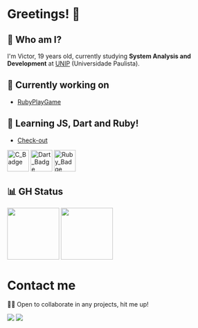 # Greetings! 👋

## 🤔 Who am I?
  I'm Victor, 19 years old, currently studying **System Analysis and Development** at [UNIP](https://unip.br/) (Universidade Paulista).

## 🚧 Currently working on
  - [RubyPlayGame](https://github.com/otavioabreu27/RBpg)
  
## 🌱 Learning JS, Dart and Ruby!
  - [Check-out]()


<div align="left">

  <img src="https://img.icons8.com/color/96/javascript--v1.png" 
  height="50px" widht="50px" alt="C_Badge"/>
  <img src="https://img.icons8.com/color/344/dart.png" height="50px" width="50px" alt="Dart_Badge"/>
  <img src="https://www.demorodavel.com/wp-content/uploads/2019/09/ruby-logo.png" height="50px" width="50px" alt="Ruby_Badge"/>
  </div>
<p align="left"> 
</p>

## 📊 GH Status

<div>
<img height="120em" src="https://github-readme-stats.vercel.app/api?username=VictorSandim&show_icons=true&theme=dark&include_all_commits=true&count_private=true"/>
<img height="120em" src="https://github-readme-stats.vercel.app/api/top-langs/?username=VictorSandim&layout=compact&langs_count=7&theme=dark"/>
</div>
 
# Contact me
🐱‍🏍 Open to collaborate in any projects, hit me up!
<div> 
  <a href = "mailto:victorsandim12@gmail.com"><img src="https://img.shields.io/badge/-Gmail-%23333?style=for-the-badge&logo=gmail&logoColor=white" target="_blank"></a>
  <a href="https://www.linkedin.com/in/victor-augusto-sandim/" target="_blank"><img src="https://img.shields.io/badge/-LinkedIn-%230077B5?style=for-the-badge&logo=linkedin&logoColor=white" target="_blank"></a> 

</div>
